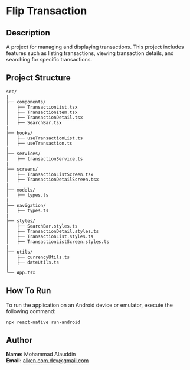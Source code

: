 # Flip Transaction

## Description
A project for managing and displaying transactions. This project includes features such as listing transactions, viewing transaction details, and searching for specific transactions.

## Project Structure
```
src/
|
├── components/
│   ├── TransactionList.tsx
│   ├── TransactionItem.tsx
│   ├── TransactionDetail.tsx
│   ├── SearchBar.tsx
|
├── hooks/
│   ├── useTransactionList.ts
│   ├── useTransaction.ts
|
├── services/
│   ├── transactionService.ts
|
├── screens/
│   ├── TransactionListScreen.tsx
│   ├── TransactionDetailScreen.tsx
|
├── models/
│   ├── types.ts
|
├── navigation/
│   ├── types.ts
|
├── styles/
│   ├── SearchBar.styles.ts
│   ├── TransactionDetail.styles.ts
│   ├── TransactionList.styles.ts
│   ├── TransactionListScreen.styles.ts
|
├── utils/
│   ├── currencyUtils.ts
│   ├── dateUtils.ts
|
└── App.tsx
```

## How To Run
To run the application on an Android device or emulator, execute the following command:

```
npx react-native run-android
```

## Author
**Name:** Mohammad Alauddin  
**Email:** [alken.com.dev@gmail.com](mailto:alken.com.dev@gmail.com)

